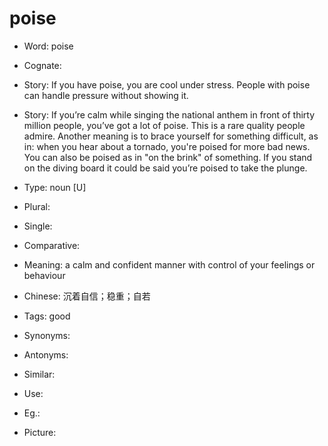# poise

- Word: poise
- Cognate: 
- Story: If you have poise, you are cool under stress. People with poise can handle pressure without showing it.
- Story: If you’re calm while singing the national anthem in front of thirty million people, you’ve got a lot of poise. This is a rare quality people admire. Another meaning is to brace yourself for something difficult, as in: when you hear about a tornado, you're poised for more bad news. You can also be poised as in "on the brink" of something. If you stand on the diving board it could be said you’re poised to take the plunge.

- Type: noun [U]
- Plural: 
- Single: 
- Comparative: 
- Meaning: a calm and confident manner with control of your feelings or behaviour
- Chinese: 沉着自信；稳重；自若
- Tags: good
- Synonyms: 
- Antonyms: 
- Similar: 
- Use: 
- Eg.: 
- Picture: 

